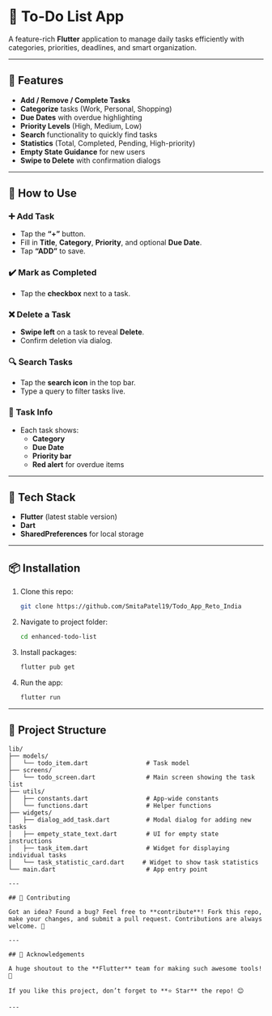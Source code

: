 # 📝 To-Do List App

A feature-rich **Flutter** application to manage daily tasks efficiently with categories, priorities, deadlines, and smart organization.

---

## 🚀 Features

- **Add / Remove / Complete Tasks**
- **Categorize** tasks (Work, Personal, Shopping)
- **Due Dates** with overdue highlighting
- **Priority Levels** (High, Medium, Low)
- **Search** functionality to quickly find tasks
- **Statistics** (Total, Completed, Pending, High-priority)
- **Empty State Guidance** for new users
- **Swipe to Delete** with confirmation dialogs

---

## 📲 How to Use

### ➕ Add Task
- Tap the **“+”** button.
- Fill in **Title**, **Category**, **Priority**, and optional **Due Date**.
- Tap **“ADD”** to save.

### ✔️ Mark as Completed
- Tap the **checkbox** next to a task.

### ❌ Delete a Task
- **Swipe left** on a task to reveal **Delete**.
- Confirm deletion via dialog.

### 🔍 Search Tasks
- Tap the **search icon** in the top bar.
- Type a query to filter tasks live.

### 📑 Task Info
- Each task shows:
   - **Category**
   - **Due Date**
   - **Priority bar**
   - **Red alert** for overdue items

---

## 🧠 Tech Stack

- **Flutter** (latest stable version)
- **Dart**
- **SharedPreferences** for local storage

---

## 📦 Installation

1. Clone this repo:
   ```bash
   git clone https://github.com/SmitaPatel19/Todo_App_Reto_India
   ```

2. Navigate to project folder:
   ```bash
   cd enhanced-todo-list
   ```

3. Install packages:
   ```bash
   flutter pub get
   ```

4. Run the app:
   ```bash
   flutter run
   ```

---

## 📂 Project Structure

```
lib/
├── models/
│   └── todo_item.dart                # Task model 
├── screens/
│   └── todo_screen.dart              # Main screen showing the task list
├── utils/
│   ├── constants.dart                # App-wide constants
│   └── functions.dart                # Helper functions
├── widgets/
│   ├── dialog_add_task.dart          # Modal dialog for adding new tasks
│   ├── empety_state_text.dart        # UI for empty state instructions
│   ├── task_item.dart                # Widget for displaying individual tasks
│   └── task_statistic_card.dart     # Widget to show task statistics
└── main.dart                         # App entry point

---

## 🤝 Contributing  

Got an idea? Found a bug? Feel free to **contribute**! Fork this repo, make your changes, and submit a pull request. Contributions are always welcome. 🙌  

---

## 🎉 Acknowledgements  

A huge shoutout to the **Flutter** team for making such awesome tools! 🚀  

If you like this project, don’t forget to **⭐ Star** the repo! 😊  

---
